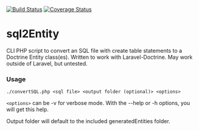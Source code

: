 [![Build Status](https://travis-ci.org/cgclabs/sql2Entity.svg?branch=master)](https://travis-ci.org/cgclabs/sql2Entity)
[![Coverage Status](https://coveralls.io/repos/github/cgclabs/sql2Entity/badge.svg?branch=master)](https://coveralls.io/github/cgclabs/sql2Entity?branch=master)

# sql2Entity
CLI PHP script to convert an SQL file with create table statements to a Doctrine Entity class(es). Written to work with Laravel-Doctrine. May work outside of Laravel, but untested.

### Usage ###
```
./convertSQL.php <sql file> <output folder (optional)> <options>
```
```<options>``` can be -v for verbose mode. With the --help or -h options, you will get this help.

Output folder will default to the included generatedEntities folder.
